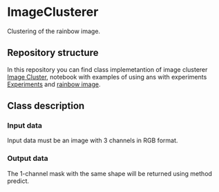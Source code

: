 # ImageClusterer
Clustering of the rainbow image.

## Repository structure
In this repository you can find class implemetantion of image clusterer [Image Cluster](https://github.com/KseverNikita/ImageClusterer/blob/main/ImageCluster.py), notebook with examples of using ans with experiments [Experiments](https://github.com/KseverNikita/ImageClusterer/blob/main/ImageClusterer.ipynb) and [rainbow image](https://github.com/KseverNikita/ImageClusterer/blob/main/rainbow.png).


## Class description 

### Input data
Input data must be an image with 3 channels in RGB format. 

### Output data
The 1-channel mask with the same shape will be returned using method predict.
